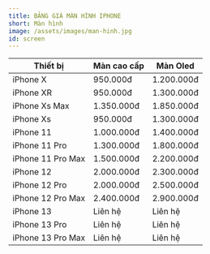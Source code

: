 ```yaml
---
title: BẢNG GIÁ MÀN HÌNH IPHONE
short: Màn hình
image: /assets/images/man-hinh.jpg
id: screen
---
```


| Thiết bị          | Màn cao cấp | Màn Oled   |
| ----------------- | ----------- | ---------- |
| iPhone X          | 950.000đ    | 1.200.000đ |
| iPhone XR         | 950.000đ    | 1.300.000đ |
| iPhone Xs Max     | 1.350.000đ  | 1.850.000đ |
| iPhone Xs         | 950.000đ    | 1.300.000đ |
| iPhone 11         | 1.000.000đ  | 1.400.000đ |
| iPhone 11 Pro     | 1.300.000đ  | 1.800.000đ |
| iPhone 11 Pro Max | 1.500.000đ  | 2.200.000đ |
| iPhone 12         | 2.000.000đ  | 2.300.000đ |
| iPhone 12 Pro     | 2.000.000đ  | 2.500.000đ |
| iPhone 12 Pro Max | 2.400.000đ  | 2.900.000đ |
| iPhone 13         | Liên hệ     | Liên hệ    |
| iPhone 13 Pro     | Liên hệ     | Liên hệ    |
| iPhone 13 Pro Max | Liên hệ     | Liên hệ    |
